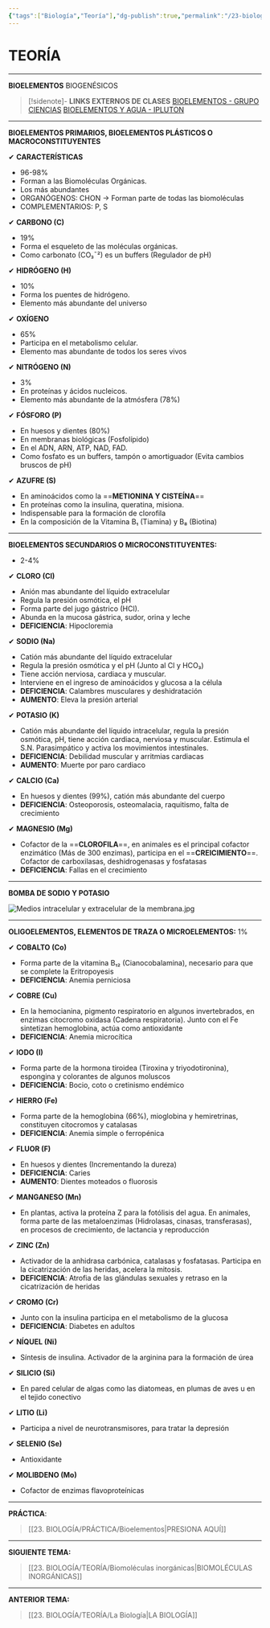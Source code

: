 ```yaml
---
{"tags":["Biología","Teoría"],"dg-publish":true,"permalink":"/23-biologia/teoria/bioelementos/","dgPassFrontmatter":true}
---
```


# TEORÍA
---
**BIOELEMENTOS**
BIOGENÉSICOS

>[!sidenote]- **LINKS EXTERNOS DE CLASES** 
>[BIOELEMENTOS - GRUPO CIENCIAS](https://www.youtube.com/watch?v=Ns2IjNGHqX8) 
>[BIOELEMENTOS Y AGUA - IPLUTON](https://www.youtube.com/watch?v=rUUmqKOi4Fc) 

---
**BIOELEMENTOS PRIMARIOS, BIOELEMENTOS PLÁSTICOS O MACROCONSTITUYENTES** 

✔ **CARACTERÍSTICAS**
- 96-98%
- Forman a las Biomoléculas Orgánicas.
- Los más abundantes
- ORGANÓGENOS: CHON → Forman parte de todas las biomoléculas
- COMPLEMENTARIOS: P, S

✔ **CARBONO (C)**
- 19%
- Forma el esqueleto de las moléculas orgánicas. 
- Como carbonato (CO₃¯²) es un buffers (Regulador de pH)

✔ **HIDRÓGENO (H)**
- 10%
- Forma los puentes de hidrógeno. 
- Elemento más abundante del universo

✔ **OXÍGENO**
- 65%
- Participa en el metabolismo celular. 
- Elemento mas abundante de todos los seres vivos

✔ **NITRÓGENO (N)**
- 3%
- En proteínas y ácidos nucleicos. 
- Elemento más abundante de la atmósfera (78%)

✔ **FÓSFORO (P)**
- En huesos y dientes (80%)
- En membranas biológicas (Fosfolípido)
- En el ADN, ARN, ATP, NAD, FAD. 
- Como fosfato es un buffers, tampón o amortiguador (Evita cambios bruscos de pH)

✔ **AZUFRE (S)**
- En aminoácidos como la ==**METIONINA Y CISTEÍNA**==
- En proteínas como la insulina, queratina, misiona. 
- Indispensable para la formación de clorofila
- En la composición de la Vitamina B₁ (Tiamina) y B₈ (Biotina)

---
**BIOELEMENTOS SECUNDARIOS O MICROCONSTITUYENTES:**
- 2-4%

✔ **CLORO (Cl)**
- Anión mas abundante del líquido extracelular
- Regula la presión osmótica, el pH
- Forma parte del jugo gástrico (HCl). 
- Abunda en la mucosa gástrica, sudor, orina y leche
- **DEFICIENCIA**: Hipocloremia

✔ **SODIO (Na)**
- Catión más abundante del líquido extracelular
- Regula la presión osmótica y el pH (Junto al Cl y HCO₃)
- Tiene acción nerviosa, cardiaca y muscular. 
- Interviene en el ingreso de aminoácidos y glucosa a la célula
- **DEFICIENCIA**: Calambres musculares y deshidratación
- **AUMENTO**: Eleva la presión arterial

✔ **POTASIO (K)**
- Catión más abundante del líquido intracelular, regula la presión osmótica, pH, tiene acción cardiaca, nerviosa y muscular. Estimula el S.N. Parasimpático y activa los movimientos intestinales.
- **DEFICIENCIA**: Debilidad muscular y arritmias cardiacas
- **AUMENTO**: Muerte por paro cardiaco

✔ **CALCIO (Ca)**
- En huesos y dientes (99%), catión más abundante del cuerpo
- **DEFICIENCIA**: Osteoporosis, osteomalacia, raquitismo, falta de crecimiento

✔ **MAGNESIO (Mg)**
- Cofactor de la ==**CLOROFILA**==, en animales es el principal cofactor enzimático (Más de 300 enzimas), participa en el ==**CREICIMIENTO**==. Cofactor de carboxilasas, deshidrogenasas y fosfatasas
- **DEFICIENCIA**: Fallas en el crecimiento

---
**BOMBA DE SODIO Y POTASIO**

![Medios intracelular y extracelular de la membrana.jpg](/img/user/1.%20ELEMENTOS%20GR%C3%81FICOS/Medios%20intracelular%20y%20extracelular%20de%20la%20membrana.jpg)

---
**OLIGOELEMENTOS, ELEMENTOS DE TRAZA O MICROELEMENTOS:** 1%

✔ **COBALTO (Co)**
- Forma parte de la vitamina B₁₂ (Cianocobalamina), necesario para que se complete la Eritropoyesis
- **DEFICIENCIA**: Anemia perniciosa

✔ **COBRE (Cu)**
- En la hemocianina, pigmento respiratorio en algunos invertebrados, en enzimas citocromo oxidasa (Cadena respiratoria). Junto con el Fe sintetizan hemoglobina, actúa como antioxidante
- **DEFICIENCIA**: Anemia microcítica

✔ **IODO (I)**
- Forma parte de la hormona tiroidea (Tiroxina y triyodotironina), espongina y colorantes de algunos moluscos
- **DEFICIENCIA**: Bocio, coto o cretinismo endémico

✔ **HIERRO (Fe)**
- Forma parte de la hemoglobina (66%), mioglobina y hemiretrinas, constituyen citocromos y catalasas
- **DEFICIENCIA**: Anemia simple o ferropénica 

✔ **FLUOR (F)**
- En huesos y dientes (Incrementando la dureza)
- **DEFICIENCIA**: Caries
- **AUMENTO**: Dientes moteados o fluorosis

✔ **MANGANESO (Mn)**
- En plantas, activa la proteína Z para la fotólisis del agua. En animales, forma parte de las metaloenzimas (Hidrolasas, cinasas, transferasas), en procesos de crecimiento, de lactancia y reproducción

✔ **ZINC (Zn)**
- Activador de la anhidrasa carbónica, catalasas y fosfatasas. Participa en la cicatrización de las heridas, acelera la mitosis.
- **DEFICIENCIA**: Atrofia de las glándulas sexuales y retraso en la cicatrización de heridas

✔ **CROMO (Cr)**
- Junto con la insulina participa en el metabolismo de la glucosa
- **DEFICIENCIA**: Diabetes en adultos

✔ **NÍQUEL (Ni)**
- Síntesis de insulina. Activador de la arginina para la formación de úrea

✔ **SILICIO (Si)**
- En pared celular de algas como las diatomeas, en plumas de aves u en el tejido conectivo

✔ **LITIO (Li)**
- Participa a nivel de neurotransmisores, para tratar la depresión

✔ **SELENIO (Se)**
- Antioxidante

✔ **MOLIBDENO (Mo)**
- Cofactor de enzimas flavoproteínicas

---
**PRÁCTICA**:
>[[23. BIOLOGÍA/PRÁCTICA/Bioelementos\|PRESIONA AQUÍ]]

---
**SIGUIENTE TEMA:**
>[[23. BIOLOGÍA/TEORÍA/Biomoléculas inorgánicas\|BIOMOLÉCULAS INORGÁNICAS]]

---
**ANTERIOR TEMA:**
>[[23. BIOLOGÍA/TEORÍA/La Biología\|LA BIOLOGÍA]]
